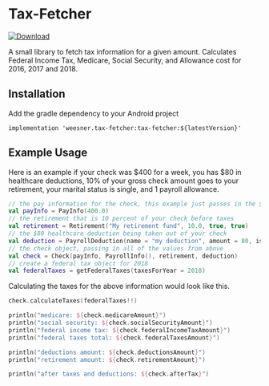 # Tax-Fetcher
 [ ![Download](https://api.bintray.com/packages/alweesner/maven/Tax-Fetcher/images/download.svg) ](https://bintray.com/alweesner/maven/Tax-Fetcher/_latestVersion)

 A small library to fetch tax information for a given amount. Calculates Federal Income Tax, Medicare, Social Security, and Allowance cost for 2016, 2017 and 2018.

## Installation
  Add the gradle dependency to your Android project
  
  `implementation 'weesner.tax-fetcher:tax-fetcher:${latestVersion}'`

## Example Usage
Here is an example if your check was $400 for a week, you has $80 in healthcare deductions, 10% of your gross check amount goes to your retirement, your marital status is single, and 1 payroll allowance.
```kotlin
// the pay information for the check, this example just passes in the $400 gross check amount
val payInfo = PayInfo(400.0)
// the retirement that is 10 percent of your check before taxes
val retirement = Retirement("My retirement fund", 10.0, true, true)
// the $80 healthcare deduction being taken out of your check
val deduction = PayrollDeduction(name = "my deduction", amount = 80, isPercentage = false, isHealthCare = true)
// the check object, passing in all of the values from above
val check = Check(payInfo, PayrollInfo(), retirement, deduction)
// create a federal tax object for 2018
val federalTaxes = getFederalTaxes(taxesForYear = 2018)
```

Calculating the taxes for the above information would look like this.
```kotlin
check.calculateTaxes(federalTaxes!!)

println("medicare: ${check.medicareAmount}")
println("social security: ${check.socialSecurityAmount}")
println("federal income tax: ${check.federalIncomeTaxAmount}")
println("federal taxes total: ${check.federalTaxesAmount}")

println("deductions amount: ${check.deductionsAmount}")
println("retirement amount: ${check.retirementAmount}")

println("after taxes and deductions: ${check.afterTax}")

```